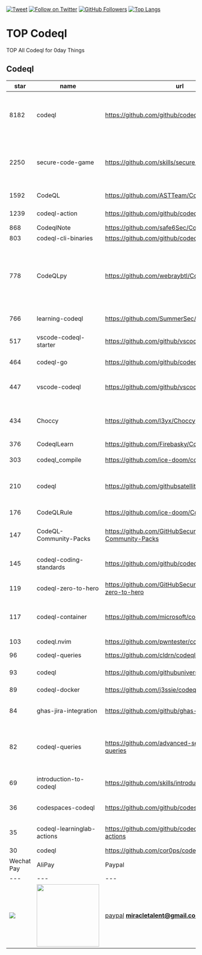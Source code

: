 [![Tweet](https://img.shields.io/twitter/url/http/Hktalent3135773.svg?style=social)](https://twitter.com/intent/follow?screen_name=Hktalent3135773) [![Follow on Twitter](https://img.shields.io/twitter/follow/Hktalent3135773.svg?style=social&label=Follow)](https://twitter.com/intent/follow?screen_name=Hktalent3135773) [![GitHub Followers](https://img.shields.io/github/followers/hktalent.svg?style=social&label=Follow)](https://github.com/hktalent/)
[![Top Langs](https://profile-counter.glitch.me/hktalent/count.svg)](https://51pwn.com)
<!-- header -->
# TOP Codeql
TOP All Codeql for 0day  Things
## Codeql
|star|name|url|des|
|---|---|---|---|
|8182|codeql|https://github.com/github/codeql|CodeQL: the libraries and queries that power security researchers around the world, as well as code scanning in GitHub Advanced Security|
|2250|secure-code-game|https://github.com/skills/secure-code-game|A GitHub Security Lab initiative, providing an in-repo learning experience, where learners secure intentionally vulnerable code.|
|1592|CodeQL|https://github.com/ASTTeam/CodeQL|《深入理解CodeQL》Finding vulnerabilities with CodeQL.|
|1239|codeql-action|https://github.com/github/codeql-action|Actions for running CodeQL analysis|
|868|CodeqlNote|https://github.com/safe6Sec/CodeqlNote|Codeql学习笔记|
|803|codeql-cli-binaries|https://github.com/github/codeql-cli-binaries|Binaries for the CodeQL CLI|
|778|CodeQLpy|https://github.com/webraybtl/CodeQLpy|CodeQLpy是一款基于CodeQL实现的半自动化代码审计工具，目前仅支持java语言。实现从源码反编译，数据库生成，脆弱性发现的全过程，可以辅助代码审计人员快速定位源码可能存在的漏洞。|
|766|learning-codeql|https://github.com/SummerSec/learning-codeql|CodeQL Java 全网最全的中文学习资料|
|517|vscode-codeql-starter|https://github.com/github/vscode-codeql-starter|Starter workspace to use with the CodeQL extension for Visual Studio Code.|
|464|codeql-go|https://github.com/github/codeql-go|The CodeQL extractor and libraries for Go.|
|447|vscode-codeql|https://github.com/github/vscode-codeql|An extension for Visual Studio Code that adds rich language support for CodeQL|
|434|Choccy|https://github.com/l3yx/Choccy|GitHub项目监控 && CodeQL自动扫描   (GitHub project monitoring && CodeQL automatic analysis)|
|376|CodeqlLearn|https://github.com/Firebasky/CodeqlLearn|记录学习codeql的过程|
|303|codeql_compile|https://github.com/ice-doom/codeql_compile|自动反编译闭源应用，创建codeql数据库|
|210|codeql|https://github.com/githubsatelliteworkshops/codeql|GitHub Satellite 2020 workshops on finding security vulnerabilities with CodeQL for Java/JavaScript.|
|176|CodeQLRule|https://github.com/ice-doom/CodeQLRule|个人使用CodeQL编写的一些规则|
|147|CodeQL-Community-Packs|https://github.com/GitHubSecurityLab/CodeQL-Community-Packs|Collection of community-driven CodeQL query, library and extension packs|
|145|codeql-coding-standards|https://github.com/github/codeql-coding-standards|This repository contains CodeQL queries and libraries which support various Coding Standards.|
|119|codeql-zero-to-hero|https://github.com/GitHubSecurityLab/codeql-zero-to-hero|CodeQL zero to hero blog post series challenges|
|117|codeql-container|https://github.com/microsoft/codeql-container|Prepackaged and precompiled github codeql container for rapid analysis, deployment and development.|
|103|codeql.nvim|https://github.com/pwntester/codeql.nvim|CodeQL plugin for Neovim|
|96|codeql-queries|https://github.com/cldrn/codeql-queries|My CodeQL queries collection|
|93|codeql|https://github.com/githubuniverseworkshops/codeql|CodeQL workshops for GitHub Universe|
|89|codeql-docker|https://github.com/j3ssie/codeql-docker|Ready to use docker image for CodeQL|
|84|ghas-jira-integration|https://github.com/github/ghas-jira-integration|Synchronize GitHub Code Scanning alerts to Jira issues|
|82|codeql-queries|https://github.com/advanced-security/codeql-queries|[Deprecated] GitHub's Field Team's CodeQL Custom Queries, Suites, and Configurations. See GitHubSecurityLab/CodeQL-Community-Packs instead|
|69|introduction-to-codeql|https://github.com/skills/introduction-to-codeql|Enable code scanning and secure your code with CodeQL.|
|36|codespaces-codeql|https://github.com/github/codespaces-codeql|Get to know more about the concepts of CodeQL by trying our simple tutorials.|
|35|codeql-learninglab-actions|https://github.com/github/codeql-learninglab-actions|Actions and Images for use in Learning Lab courses for CodeQL|
|30|codeql|https://github.com/cor0ps/codeql|收集规则|# Donation
| Wechat Pay | AliPay | Paypal | BTC Pay |BCH Pay |
| --- | --- | --- | --- | --- |
|<img src=https://raw.githubusercontent.com/hktalent/myhktools/main/md/wc.png>|<img width=166 src=https://raw.githubusercontent.com/hktalent/myhktools/main/md/zfb.png>|[paypal](https://www.paypal.me/pwned2019) **miracletalent@gmail.com**|<img width=166 src=https://raw.githubusercontent.com/hktalent/myhktools/main/md/BTC.png>|<img width=166 src=https://raw.githubusercontent.com/hktalent/myhktools/main/md/BCH.jpg>|

